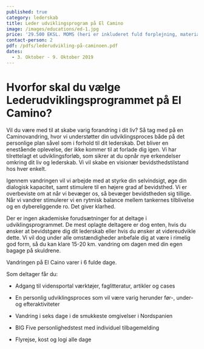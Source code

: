 ```yaml
---
published: true
category: lederskab
title: Leder udviklingsprogram på El Camino
image: /images/educations/ed-1.jpg
price: '29.500 EKSL. MOMS (heri er inkluderet fuld forplejning, materialer og rejse) '
contact-person: 2
pdf: /pdfs/lederudvikling-på-caminoen.pdf
dates:
  - 3. Oktober - 9. Oktober 2019
---
```


# Hvorfor skal du vælge Lederudviklingsprogrammet på El Camino?

Vil du være med til at skabe varig forandring i dit liv? Så tag med på en Caminovandring, hvor vi understøtter din udviklingsproces både på det personlige plan såvel som i forhold til dit lederskab. Det bliver en enestående oplevelse, der ikke kommer til at forlade dig igen. Vi har tilrettelagt et udviklingsforløb, som sikrer at du opnår nye erkendelser omkring dit liv og lederskab. Vi vil skabe en visionær bevidsthedstilstand hos hver enkelt. 

Igennem vandringen vil vi arbejde med at styrke din selvindsigt, øge din dialogisk kapacitet, samt stimulere til en højere grad af bevidsthed. Vi er overbeviste om at når vi bevæger os, så bevæger bevidstheden sig tillige. Når vi vandrer stimulerer vi en rytmisk balance mellem tankernes tilblivelse og en dybereliggende ro. Det giver klarhed. 

Der er ingen akademiske forudsætninger for at deltage i udviklingsprogrammet. De mest oplagte deltagere er dog enten, hvis du ønsker at bevidstgøre dig dit lederskab eller hvis du ønsker at videreudvikle dette. Vi vil dog under alle omstændigheder anbefale dig at være i rimelig god form, så du kan klare 15-20 km. vandring om dagen med din egen bagage på skuldrene. 

Vandringen på El Caino varer i 6 fulde dage.

Som deltager får du: 

- Adgang til vidensportal værktøjer, faglitteratur, artikler og cases 

- En personlig udviklingsproces som vil være varig herunder før-, under- og efteraktiviteter 

- Vandring i seks dage i de smukkeste omgivelser i Nordspanien 

- BIG Five personlighedstest med individuel tilbagemelding 

- Flyrejse, kost og logi alle dage